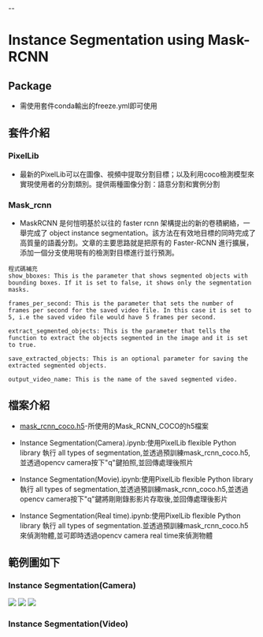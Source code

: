 --
# Instance Segmentation using Mask-RCNN

## Package
* 需使用套件conda輸出的freeze.yml即可使用
## 套件介紹
### PixelLib
* 最新的PixelLib可以在圖像、視頻中提取分割目標；以及利用coco檢測模型來實現使用者的分割類別。提供兩種圖像分割：語意分割和實例分割

### Mask_rcnn
* MaskRCNN 是何愷明基於以往的 faster rcnn 架構提出的新的卷積網絡，一舉完成了 object instance segmentation。該方法在有效地目標的同時完成了高質量的語義分割。文章的主要思路就是把原有的 Faster-RCNN 進行擴展，添加一個分支使用現有的檢測對目標進行並行預測。
    
```
程式碼補充
show_bboxes: This is the parameter that shows segmented objects with bounding boxes. If it is set to false, it shows only the segmentation masks.

frames_per_second: This is the parameter that sets the number of frames per second for the saved video file. In this case it is set to 5, i.e the saved video file would have 5 frames per second.

extract_segmented_objects: This is the parameter that tells the function to extract the objects segmented in the image and it is set to true.

save_extracted_objects: This is an optional parameter for saving the extracted segmented objects.

output_video_name: This is the name of the saved segmented video.
```

## 檔案介紹
* [mask_rcnn_coco.h5](https://github.com/matterport/Mask_RCNN/releases/tag/v2.0)-所使用的Mask_RCNN_COCO的h5檔案
* Instance Segmentation(Camera).ipynb:使用PixelLib flexible Python library 執行 all types of segmentation,並透過預訓練mask_rcnn_coco.h5,並透過opencv camera按下"q"鍵拍照,並回傳處理後照片

* Instance Segmentation(Movie).ipynb:使用PixelLib flexible Python library 執行 all types of segmentation,並透過預訓練mask_rcnn_coco.h5,並透過opencv camera按下"q"鍵將剛剛錄影影片存取後,並回傳處理後影片

* Instance Segmentation(Real time).ipynb:使用PixelLib flexible Python library 執行 all types of segmentation.並透過預訓練mask_rcnn_coco.h5 來偵測物體,並可即時透過opencv camera real time來偵測物體

## 範例圖如下
### Instance Segmentation(Camera)
![](https://i.imgur.com/JqzAP4A.jpg)
![](https://i.imgur.com/bPs8xyg.jpg)
![](https://i.imgur.com/NeBlPUr.jpg)

### Instance Segmentation(Video)





